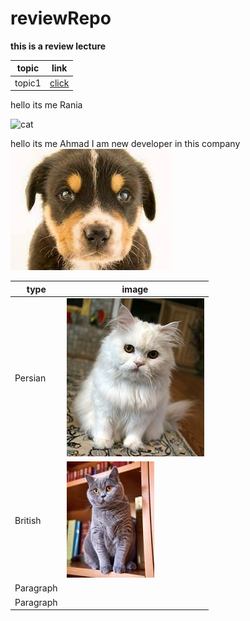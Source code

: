 # reviewRepo

**this is a review lecture**

| topic | link |
| ----------- | ----------- |
| topic1 | [click](./courses/topic1.md) |

hello its me Rania

![cat](https://tse1.mm.bing.net/th?id=OIP.trlLiY78hrUHiK45yGdfIgHaE5&pid=Api&P=0&w=246&h=163)



hello its me Ahmad I am new developer in this company 
![my image](./dog.jfif)



| type | image |
| ----------- | ----------- |
| Persian | ![](./presian.jpg) |
| British | ![](./british.jfif) |
| Paragraph | ![]()|
| Paragraph |![]()|